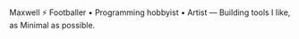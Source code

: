 Maxwell ⚡
Footballer • Programming hobbyist • Artist — Building tools I like, as Minimal as possible.
